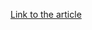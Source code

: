 [Link to the article](https://threat.boutique/2025/03/challenges-of-digital-drives-footprint-integrity-and-binary-view-during-incident-response-log-collection)
